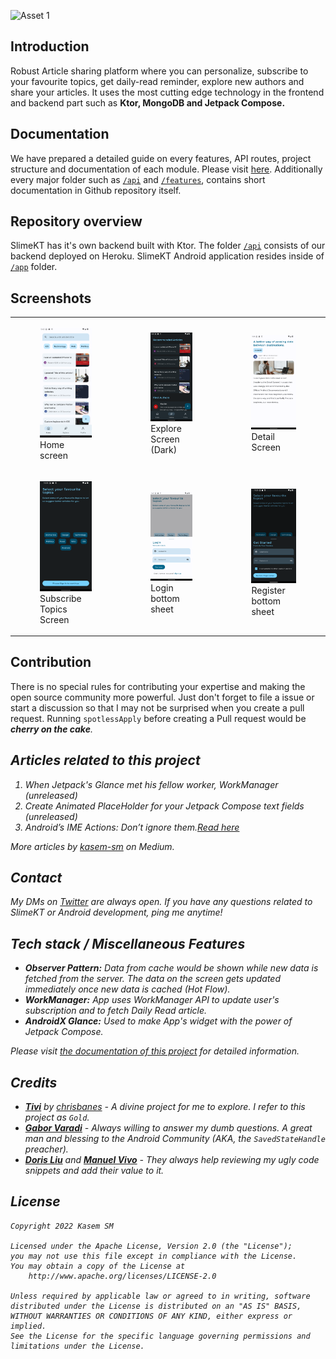 ![Asset 1](https://user-images.githubusercontent.com/83884225/155851992-afd58940-0535-4099-a096-cb97fff56819.svg)

## Introduction

Robust Article sharing platform where you can personalize, subscribe to your favourite topics, get
daily-read reminder, explore new authors and share your articles. It uses the most cutting edge
technology in the frontend and backend part such as <b>Ktor, MongoDB and Jetpack Compose.</b>

## Documentation

We have prepared a detailed guide on every features, API routes, project structure and documentation
of each module. Please visit [here](). Additionally every major folder such as [`/api`](/api)
and [`/features`](/features), contains short documentation in Github repository itself.

## Repository overview

SlimeKT has it's own backend built with Ktor. The folder [`/api`](/api) consists of our
backend deployed on Heroku. SlimeKT Android application resides inside of [`/app`](/app) folder.

## Screenshots

<table>
    <tr>
        <td>
            <figure>
                <a href="#1">
                    <img src="docs/screenshots/home_screen_with_subscribed_topics.png" width=300>
                </a>
                <figcaption>Home screen</figcaption>
            </figure>
        </td>
        <td>
            <figure>
                <a href="#2">
                    <img src="docs/screenshots/explore_screen_dark.png" width=300>
                </a>
                <figcaption>Explore Screen (Dark)</figcaption>
            </figure>
        </td>
        <td>
            <figure>
                <a href="#3">
                    <img src="docs/screenshots/detail_screen_light.png" width=300>
                </a>
                <figcaption>Detail Screen</figcaption>
            </figure>
        </td>
    </tr>
    <tr>
        <td>
            <figure>
                <a href="#4">
                    <img src="docs/screenshots/subscribe_category_screen.png" width=300>
                </a>
                <figcaption>Subscribe Topics Screen</figcaption>
            </figure>
        </td>
        <td>
            <figure>
                <a href="#5">
                    <img src="docs/screenshots/login_sheet.png" width=300>
                </a>
                <figcaption>Login bottom sheet</figcaption>
            </figure>
        </td>
        <td>
            <figure>
                <a href="#6">
                    <img src="docs/screenshots/register_sheet.png" width=300>
                </a>
                <figcaption>Register bottom sheet</figcaption>
            </figure>
        </td>
    </tr>    
</table>

## Contribution

There is no special rules for contributing your expertise and making the open source community more powerful. Just don't forget to file a issue or start a discussion so that I may not be surprised when you create a pull request. Running `spotlessApply` before creating a Pull request would be <b><i>cherry on the cake</b><i>.

## Articles related to this project

1. When Jetpack's Glance met his fellow worker, WorkManager (unreleased)
2. Create Animated PlaceHolder for your Jetpack Compose text fields (unreleased)
3. Android’s IME Actions: Don’t ignore them.[Read here](https://proandroiddev.com/androids-ime-actions-don-t-ignore-them-36554da892ac)

More articles by [_kasem-sm_](https://medium.com/@kasem.sm) on Medium.

## Contact

My DMs on [Twitter](https://twitter.com/KasemSM_) are always open. If you have any questions related to SlimeKT or Android development, ping me anytime!

## Tech stack / Miscellaneous Features

- **Observer Pattern:** Data from cache  would be shown while new data is fetched from the server. The data on the screen gets updated immediately once new data is cached (Hot Flow).
- **WorkManager:** App uses WorkManager API to update user's subscription and to fetch Daily Read article.
- **AndroidX Glance:** Used to make App's widget with the power of Jetpack Compose.

Please visit [the documentation of this project]() for detailed information.

## Credits

- [**Tivi**](https://github.com/chrisbanes/tivi) by [chrisbanes](https://github.com/chrisbanes) - A divine project for me to explore. I refer to this project as `Gold`.
- [**Gabor Varadi**](https://twitter.com/Zhuinden) - Always willing to answer my dumb questions. A great man and blessing to the Android Community (AKA, the `SavedStateHandle` preacher).
- [**Doris Liu**](https://twitter.com/doris4lt) and [**Manuel Vivo**](https://twitter.com/manuelvicnt) - They always help reviewing my ugly code snippets and add their value to it.

## License

```
Copyright 2022 Kasem SM

Licensed under the Apache License, Version 2.0 (the "License");
you may not use this file except in compliance with the License.
You may obtain a copy of the License at
    http://www.apache.org/licenses/LICENSE-2.0
    
Unless required by applicable law or agreed to in writing, software
distributed under the License is distributed on an "AS IS" BASIS,
WITHOUT WARRANTIES OR CONDITIONS OF ANY KIND, either express or implied.
See the License for the specific language governing permissions and
limitations under the License.
```
